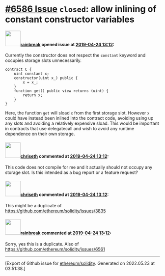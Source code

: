 # [\#6586 Issue](https://github.com/ethereum/solidity/issues/6586) `closed`: allow inlining of constant constructor variables

#### <img src="https://avatars.githubusercontent.com/u/18486361?u=cac77d2dd2d35da2a23b747090a48cb801ca94ce&v=4" width="50">[rainbreak](https://github.com/rainbreak) opened issue at [2019-04-24 13:12](https://github.com/ethereum/solidity/issues/6586):

Currently the constructor does not respect the `constant` keyword and occupies storage slots unnecessarily.

```
contract C {
    uint constant x;
    constructor(uint x_) public {
        x = x_;
    }
    function get() public view returns (uint) {
        return x;
    }
}
```

Here, the function `get` will sload `x` from the first storage slot. However `x` could have instead been inlined into the contract code, avoiding using up any slots and avoiding a relatively expensive sload. This would be important in contracts that use delegatecall and wish to avoid any runtime dependence on their own storage.

#### <img src="https://avatars.githubusercontent.com/u/9073706?v=4" width="50">[chriseth](https://github.com/chriseth) commented at [2019-04-24 13:12](https://github.com/ethereum/solidity/issues/6586#issuecomment-486247615):

This code does not compile for me and it actually should not occupy any storage slot. Is this intended as a bug report or a feature request?

#### <img src="https://avatars.githubusercontent.com/u/9073706?v=4" width="50">[chriseth](https://github.com/chriseth) commented at [2019-04-24 13:12](https://github.com/ethereum/solidity/issues/6586#issuecomment-486258367):

This might be a duplicate of https://github.com/ethereum/solidity/issues/3835

#### <img src="https://avatars.githubusercontent.com/u/18486361?u=cac77d2dd2d35da2a23b747090a48cb801ca94ce&v=4" width="50">[rainbreak](https://github.com/rainbreak) commented at [2019-04-24 13:12](https://github.com/ethereum/solidity/issues/6586#issuecomment-486288979):

Sorry, yes this is a duplicate. Also of https://github.com/ethereum/solidity/issues/6561


-------------------------------------------------------------------------------



[Export of Github issue for [ethereum/solidity](https://github.com/ethereum/solidity). Generated on 2022.05.23 at 03:51:38.]
